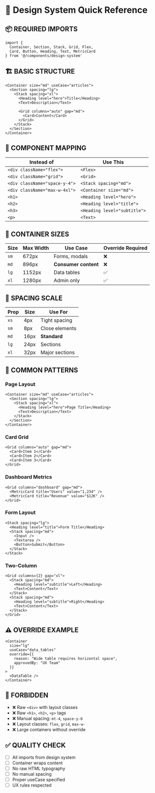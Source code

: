# 🚀 Design System Quick Reference

## 📦 REQUIRED IMPORTS
```tsx
import {
  Container, Section, Stack, Grid, Flex,
  Card, Button, Heading, Text, MetricCard
} from '@/components/design-system'
```

## 🏗️ BASIC STRUCTURE
```tsx
<Container size="md" useCase="articles">
  <Section spacing="lg">
    <Stack spacing="xl">
      <Heading level="hero">Title</Heading>
      <Text>Description</Text>
      
      <Grid columns="auto" gap="md">
        <Card>Content</Card>
      </Grid>
    </Stack>
  </Section>
</Container>
```

## 🎯 COMPONENT MAPPING

| Instead of | Use This |
|------------|----------|
| `<div className="flex">` | `<Flex>` |
| `<div className="grid">` | `<Grid>` |
| `<div className="space-y-4">` | `<Stack spacing="md">` |
| `<div className="max-w-4xl">` | `<Container size="md">` |
| `<h1>` | `<Heading level="hero">` |
| `<h2>` | `<Heading level="title">` |
| `<h3>` | `<Heading level="subtitle">` |
| `<p>` | `<Text>` |

## 📏 CONTAINER SIZES

| Size | Max Width | Use Case | Override Required |
|------|-----------|----------|-------------------|
| `sm` | 672px | Forms, modals | ❌ |
| `md` | 896px | **Consumer content** | ❌ |
| `lg` | 1152px | Data tables | ✅ |
| `xl` | 1280px | Admin only | ✅ |

## 🎨 SPACING SCALE

| Prop | Size | Use For |
|------|------|---------|
| `xs` | 4px | Tight spacing |
| `sm` | 8px | Close elements |
| `md` | 16px | **Standard** |
| `lg` | 24px | Sections |
| `xl` | 32px | Major sections |

## 🔧 COMMON PATTERNS

### Page Layout
```tsx
<Container size="md" useCase="articles">
  <Section spacing="lg">
    <Stack spacing="xl">
      <Heading level="hero">Page Title</Heading>
      <Text>Description</Text>
    </Stack>
  </Section>
</Container>
```

### Card Grid
```tsx
<Grid columns="auto" gap="md">
  <Card>Item 1</Card>
  <Card>Item 2</Card>
  <Card>Item 3</Card>
</Grid>
```

### Dashboard Metrics
```tsx
<Grid columns="dashboard" gap="md">
  <MetricCard title="Users" value="1,234" />
  <MetricCard title="Revenue" value="$12K" />
</Grid>
```

### Form Layout
```tsx
<Stack spacing="lg">
  <Heading level="title">Form Title</Heading>
  <Stack spacing="md">
    <Input />
    <Textarea />
    <Button>Submit</Button>
  </Stack>
</Stack>
```

### Two-Column
```tsx
<Grid columns={2} gap="xl">
  <Stack spacing="md">
    <Heading level="subtitle">Left</Heading>
    <Text>Content</Text>
  </Stack>
  <Stack spacing="md">
    <Heading level="subtitle">Right</Heading>
    <Text>Content</Text>
  </Stack>
</Grid>
```

## ⚠️ OVERRIDE EXAMPLE
```tsx
<Container 
  size="lg" 
  useCase="data_tables"
  override={{
    reason: "Wide table requires horizontal space",
    approvedBy: "UX Team"
  }}
>
  <DataTable />
</Container>
```

## 🚫 FORBIDDEN
- ❌ Raw `<div>` with layout classes
- ❌ Raw `<h1>`, `<h2>`, `<p>` tags  
- ❌ Manual spacing: `mt-4`, `space-y-6`
- ❌ Layout classes: `flex`, `grid`, `max-w-`
- ❌ Large containers without override

## ✅ QUALITY CHECK
- [ ] All imports from design system
- [ ] Container wraps content
- [ ] No raw HTML typography
- [ ] No manual spacing
- [ ] Proper useCase specified
- [ ] UX rules respected
